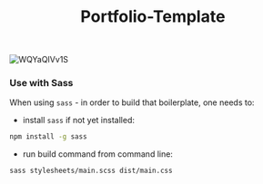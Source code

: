<h1 align="center"> Portfolio-Template </h1>

<br>

![WQYaQIVv1S](https://user-images.githubusercontent.com/109097651/178763853-5390f282-aefe-4eed-b9f1-4a72e1201a83.gif)

### Use with Sass

When using `sass` - in order to build that boilerplate, one needs to:

- install `sass` if not yet installed:

```bash
npm install -g sass
```

- run build command from command line:

```bash
sass stylesheets/main.scss dist/main.css
```
